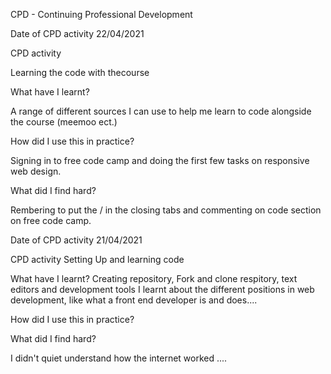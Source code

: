 CPD - Continuing Professional Development

Date of CPD activity
22/04/2021

CPD activity

Learning the code with thecourse

What have I learnt?

A range of different sources I can use to help me learn to code alongside the course (meemoo ect.)

How did I use this in practice?

Signing in to free code camp and doing the first few tasks on responsive web design.

What did I find hard?

Rembering to put the / in the closing tabs and commenting on code section on free code camp.




Date of CPD activity
21/04/2021

CPD activity
Setting Up and learning code

What have I learnt?
Creating repository, Fork and clone respitory, text editors and development tools
I learnt about the different positions in web development, like what a front end developer is and does....

How did I use this in practice?

What did I find hard?

I didn't quiet understand how the internet worked ....
